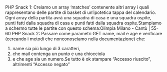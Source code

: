 PHP Snack 1:
Creiamo un array ‘matches’ contenente altri array i quali rappresentano delle partite di basket di un’ipotetica tappa del calendario. Ogni array della partita avrà una squadra di casa e una squadra ospite, punti fatti dalla squadra di casa e punti fatti dalla squadra ospite.Stampiamo a schermo tutte le partite con questo schema:Olimpia Milano - Cantù | 55-60
PHP Snack 2:
Passare come parametri GET name, mail e age e verificare (cercando i metodi che nonconosciamo nella documentazione) che:
1. name sia più lungo di 3 caratteri,
2. che mail contenga un punto e una chiocciola
3. e che age sia un numero.Se tutto è ok stampare “Accesso riuscito”, altrimenti “Accesso negato”